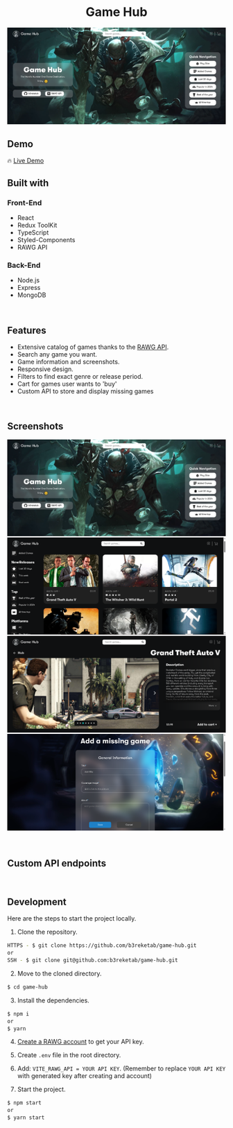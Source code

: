 <h1 align='center'>Game Hub</h1>

![Preview](images/home-page.png)

<h2>Demo</h2>

🔥 [Live Demo](https://b3reketab.github.io/game-hub/)

<h2>Built with</h2>

<h3>Front-End</h3>

- React
- Redux ToolKit
- TypeScript
- Styled-Components
- RAWG API

<h3>Back-End</h3>

- Node.js
- Express
- MongoDB

</br>

<h2>Features</h2>

- Extensive catalog of games thanks to the [RAWG API](https://rawg.io/apidocs).
- Search any game you want.
- Game information and screenshots.
- Responsive design.
- Filters to find exact genre or release period.
- Cart for games user wants to 'buy'
- Custom API to store and display missing games

</br>

<h2>Screenshots</h2>

![](images/home-page.png)
![](images/games-page.png)
![](images/game-page.png)
![](images/add-game.png)

</br>

<h2>Custom API endpoints</h2>

</br>

<h2>Development</h2>

Here are the steps to start the project locally.

1. Clone the repository.

```sh
HTTPS - $ git clone https://github.com/b3reketab/game-hub.git
or
SSH - $ git clone git@github.com:b3reketab/game-hub.git
```

2. Move to the cloned directory.

```sh
$ cd game-hub
```

3. Install the dependencies.

```sh
$ npm i
or
$ yarn
```

4. [Create a RAWG account](https://rawg.io/apidocs) to get your API key.

5. Create <code>.env</code> file in the root directory.

6. Add: <code>VITE_RAWG_API = YOUR API KEY</code>. (Remember to replace <code>YOUR API KEY</code> with generated key after creating and account)

7. Start the project.

```sh
$ npm start
or
$ yarn start
```

